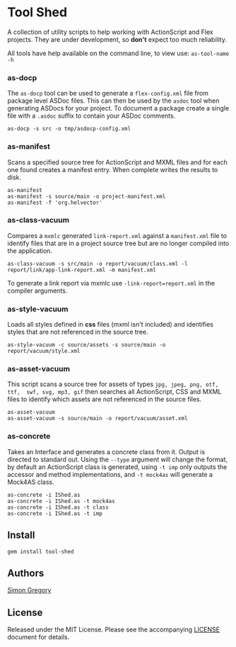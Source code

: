 # Tool Shed

A collection of utility scripts to help working with ActionScript and Flex 
projects. They are under development, so **don't** expect too much reliability.

All tools have help available on the command line, to view use: `as-tool-name -h`

### as-docp

The `as-docp` tool can be used to generate a `flex-config.xml` file from package
level ASDoc files. This can then be used by the `asdoc` tool when generating
ASDocs for your project. To document a package create a single file with a 
`.asdoc` suffix to contain your ASDoc comments.

    as-docp -s src -o tmp/asdocp-config.xml

### as-manifest

Scans a specified source tree for ActionScript and MXML files and for each one
found creates a manifest entry. When complete writes the results to disk.

    as-manifest
    as-manifest -s source/main -o project-manifest.xml
    as-manifest -f 'org.helvector'

### as-class-vacuum

Compares a `mxmlc` generated `link-report.xml` against a `manifest.xml` file to
identify files that are in a project source tree but are no longer compiled
into the application.

    as-class-vacuum -s src/main -o report/vacuum/class.xml -l report/link/app-link-report.xml -m manifest.xml

To generate a link report via mxmlc use `-link-report=report.xml` in the compiler
arguments.

### as-style-vacuum

Loads all styles defined in **css** files (mxml isn't included) and identifies
styles that are not referenced in the source tree.

    as-style-vacuum -c source/assets -s source/main -o report/vacuum/style.xml

### as-asset-vacuum

This script scans a source tree for assets of types `jpg, jpeg, png, otf, ttf, 
swf, svg, mp3, gif` then searches all ActionScript, CSS and MXML files to 
identify which assets are not referenced in the source files.

    as-asset-vacuum
    as-asset-vacuum -s source/main -o report/vacuum/asset.xml
    
### as-concrete

Takes an Interface and generates a concrete class from it. Output is directed to
standard out. Using the `--type` argument will change the format, by default an
ActionScript class is generated, using `-t imp` only outputs the accessor and 
method implementations, and `-t mock4as` will generate a Mock4AS class.

    as-concrete -i IShed.as
    as-concrete -i IShed.as -t mock4as
    as-concrete -i IShed.as -t class
    as-concrete -i IShed.as -t imp

## Install

    gem install tool-shed

## Authors

[Simon Gregory](http://simongregory.com)

## License

Released under the MIT License. Please see the accompanying [LICENSE](LICENSE) document for
details.
